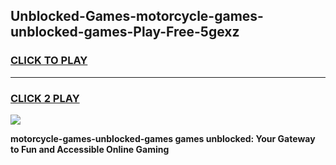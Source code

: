 
## Unblocked-Games-motorcycle-games-unblocked-games-Play-Free-5gexz
<h3>
<a href="https://premium76.site?title=motorcycle-games-unblocked-games&ref=23A">CLICK TO PLAY</a></h3>
<hr>

<h3>
<a href="https://premium76.site?title=motorcycle-games-unblocked-games&ref=23A">CLICK 2 PLAY</a>
  
</h3>

<a href="https://premium76.site?title=motorcycle-games-unblocked-games&ref=23A"><img src="https://clearcache.store/games.png"></a>


**motorcycle-games-unblocked-games games unblocked: Your Gateway to Fun and Accessible Online Gaming**
